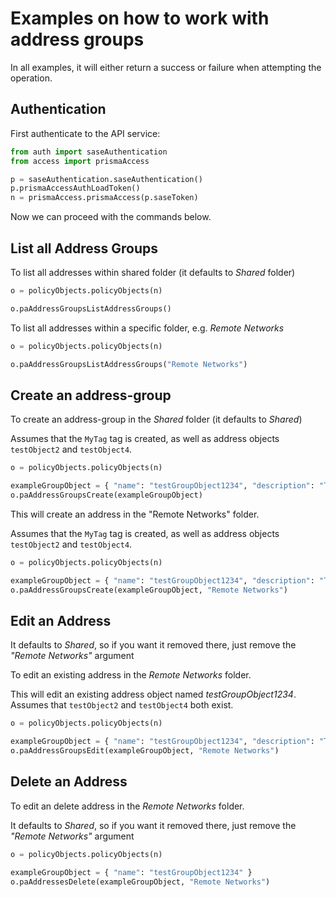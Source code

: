 # Examples on how to work with address groups
In all examples, it will either return a success or failure when attempting the operation.

## Authentication
First authenticate to the API service:
```python
from auth import saseAuthentication
from access import prismaAccess

p = saseAuthentication.saseAuthentication()
p.prismaAccessAuthLoadToken()
n = prismaAccess.prismaAccess(p.saseToken)
```

Now we can proceed with the commands below.

## List all Address Groups
To list all addresses within shared folder (it defaults to _Shared_ folder)
```python
o = policyObjects.policyObjects(n)

o.paAddressGroupsListAddressGroups()
```


To list all addresses within a specific folder, e.g. _Remote Networks_
```python
o = policyObjects.policyObjects(n)

o.paAddressGroupsListAddressGroups("Remote Networks")
```


## Create an address-group
To create an address-group in the _Shared_ folder (it defaults to _Shared_)

Assumes that the `MyTag` tag is created, as well as address objects `testObject2` and `testObject4`.
```python
o = policyObjects.policyObjects(n)

exampleGroupObject = { "name": "testGroupObject1234", "description": "Test group object description", "tag": ["MyTag"], "static": ["testObject2", "testObject4"]}
o.paAddressGroupsCreate(exampleGroupObject)
```

This will create an address in the "Remote Networks" folder.

Assumes that the `MyTag` tag is created, as well as address objects `testObject2` and `testObject4`.
```python
o = policyObjects.policyObjects(n)

exampleGroupObject = { "name": "testGroupObject1234", "description": "Test group object description", "tag": ["MyTag"], "static": ["testObject2", "testObject4"]}
o.paAddressGroupsCreate(exampleGroupObject, "Remote Networks")
```

## Edit an Address
It defaults to _Shared_, so if you want it removed there, just remove the _"Remote Networks"_ argument

To edit an existing address in the _Remote Networks_ folder. 

This will edit an existing address object named _testGroupObject1234_.
Assumes that `testObject2` and `testObject4` both exist.

```python
o = policyObjects.policyObjects(n)

exampleGroupObject = { "name": "testGroupObject1234", "description": "Test group123 object description", "static": ["testObject2", "testObject4"]}
o.paAddressGroupsEdit(exampleGroupObject, "Remote Networks")
```

## Delete an Address
To edit an delete address in the _Remote Networks_ folder. 

It defaults to _Shared_, so if you want it removed there, just remove the _"Remote Networks"_ argument

```python
o = policyObjects.policyObjects(n)

exampleGroupObject = { "name": "testGroupObject1234" }
o.paAddressesDelete(exampleGroupObject, "Remote Networks")
```
